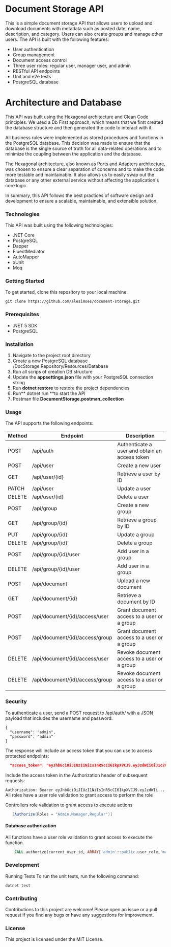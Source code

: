 # Document Storage API
This is a simple document storage API that allows users to upload and download documents with metadata such as posted date, name, description, and category. Users can also create groups and manage other users. The API is built with the following features:

- User authentication
- Group management
- Document access control
- Three user roles: regular user, manager user, and admin
- RESTful API endpoints
- Unit and e2e tests
- PostgreSQL database

# Architecture and Database
This API was built using the Hexagonal architecture and Clean Code principles. We used a Db First approach, which means that we first created the database structure and then generated the code to interact with it.

All business rules were implemented as stored procedures and functions in the PostgreSQL database. This decision was made to ensure that the database is the single source of truth for all data-related operations and to minimize the coupling between the application and the database.

The Hexagonal architecture, also known as Ports and Adapters architecture, was chosen to ensure a clear separation of concerns and to make the code more testable and maintainable. It also allows us to easily swap out the database or any other external service without affecting the application's core logic.

In summary, this API follows the best practices of software design and development to ensure a scalable, maintainable, and extensible solution.

### Technologies
This API was built using the following technologies:

 - .NET Core
 - PostgreSQL
 - Dapper
 - FluentMediator
 - AutoMapper
 - xUnit
 - Moq


### Getting Started
To get started, clone this repository to your local machine:

`git clone https://github.com/alesimoes/document-storage.git`

### Prerequisites
- .NET 5 SDK
- PostgreSQL

### Installation
1. Navigate to the project root directory
2. Create a new PostgreSQL database /DocStorage.Repository/Resources/Database
3. Run all scrips of creation DB structure
4. Update the **appsettings.json** file with your PostgreSQL connection string
5. Run **dotnet restore** to restore the project dependencies
6. Run** dotnet run **to start the API
7. Postman file **DocumentStorage.postman_collection**

### Usage
The API supports the following endpoints:

|Method|Endpoint|Description|
| ------------ | ------------ | ------------ |
|POST|/api/auth|Authenticate a user and obtain an access token|
|POST|/api/user|Create a new user|
|GET|/api/user/{id}| Retrieve a user by ID|
|PATCH|/api/user|Update a user|
|DELETE|/api/user/{id}|Delete a user|
|POST|/api/group|Create a new group|
|GET|/api/group/{id}|Retrieve a group by ID|
|PUT|/api/group/{id}|Update a group|
|DELETE|/api/group/{id}|Delete a group|
|POST|/api/group/{id}/user|Add user in a group|
|DELETE|/api/group/{id}/user|Add user in a group|
|POST|/api/document|Upload a new document|
|GET|/api/document/{id}|Retrieve a document by ID|
|POST|/api/document/{id}/access/user|Grant document access to a user or a group|
|POST|/api/document/{id}/access/group|Grant document access to a user or a group|
|DELETE|/api/document/{id}/access/user|Revoke document access to a user or a group|
|DELETE|/api/document/{id}/access/group|Revoke document access to a user or a group|

### Security

To authenticate a user, send a POST request to /api/auth/ with a JSON payload that includes the username and password:

    {
      "username": "admin",
      "password": "admin"
    }

The response will include an access token that you can use to access protected endpoints:

```json
  "access_token": "eyJhbGciOiJIUzI1NiIsInR5cCI6IkpXVCJ9.eyJzdWIiOiJ1c2VyMSIsImp0aSI6ImY4NDUzOGYyLWEyMDMtNDZk...."
```
  
Include the access token in the Authorization header of subsequent requests:

`Authorization: Bearer eyJhbGciOiJIUzI1NiIsInR5cCI6IkpXVCJ9.eyJzdWIi...`
All roles have a user role validation to grant access to perform the role

Controllers role validation to grant access to execute actions
```c#
   [Authorize(Roles = "Admin,Manager,Regular")]
```

#### Database authorization
All functions have a user role validation to grant access to execute the function.

```sql
    CALL authorize(current_user_id, ARRAY['admin'::public.user_role,'manager'::public.user_role]);
```

### Development
Running Tests
To run the unit tests, run the following command:

`dotnet test`

### Contributing
Contributions to this project are welcome! Please open an issue or a pull request if you find any bugs or have any suggestions for improvement.

### License
This project is licensed under the MIT License.